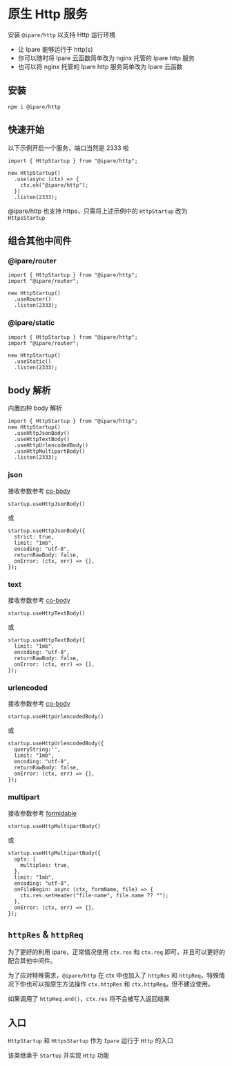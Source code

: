 # 原生 Http 服务

安装 `@ipare/http` 以支持 Http 运行环境

- 让 Ipare 能够运行于 http(s)
- 你可以随时将 Ipare 云函数简单改为 nginx 托管的 Ipare http 服务
- 也可以将 nginx 托管的 Ipare http 服务简单改为 Ipare 云函数

## 安装

```
npm i @ipare/http
```

## 快速开始

以下示例开启一个服务，端口当然是 2333 啦

```TS
import { HttpStartup } from "@ipare/http";

new HttpStartup()
  .use(async (ctx) => {
    ctx.ok("@ipare/http");
  })
  .listen(2333);
```

@ipare/http 也支持 https，只需将上述示例中的 `HttpStartup` 改为 `HttpsStartup`

## 组合其他中间件

### @ipare/router

```TS
import { HttpStartup } from "@ipare/http";
import "@ipare/router";

new HttpStartup()
  .useRouter()
  .listen(2333);
```

### @ipare/static

```TS
import { HttpStartup } from "@ipare/http";
import "@ipare/router";

new HttpStartup()
  .useStatic()
  .listen(2333);
```

## body 解析

内置四种 body 解析

```TS
import { HttpStartup } from "@ipare/http";
new HttpStartup()
  .useHttpJsonBody()
  .useHttpTextBody()
  .useHttpUrlencodedBody()
  .useHttpMultipartBody()
  .listen(2333);
```

### json

接收参数参考 [co-body](https://github.com/koajs/koa-body)

```TS
startup.useHttpJsonBody()
```

或

```TS
startup.useHttpJsonBody({
  strict: true,
  limit: "1mb",
  encoding: "utf-8",
  returnRawBody: false,
  onError: (ctx, err) => {},
});
```

### text

接收参数参考 [co-body](https://github.com/koajs/koa-body)

```TS
startup.useHttpTextBody()
```

或

```TS
startup.useHttpTextBody({
  limit: "1mb",
  encoding: "utf-8",
  returnRawBody: false,
  onError: (ctx, err) => {},
});
```

### urlencoded

接收参数参考 [co-body](https://github.com/koajs/koa-body)

```TS
startup.useHttpUrlencodedBody()
```

或

```TS
startup.useHttpUrlencodedBody({
  queryString:'',
  limit: "1mb",
  encoding: "utf-8",
  returnRawBody: false,
  onError: (ctx, err) => {},
});
```

### multipart

接收参数参考 [formidable](https://github.com/node-formidable/formidable)

```TS
startup.useHttpMultipartBody()
```

或

```TS
startup.useHttpMultipartBody({
  opts: {
    multiples: true,
  },
  limit: "1mb",
  encoding: "utf-8",
  onFileBegin: async (ctx, formName, file) => {
    ctx.res.setHeader("file-name", file.name ?? "");
  },
  onError: (ctx, err) => {},
});
```

## `httpRes` & `httpReq`

为了更好的利用 ipare，正常情况使用 `ctx.res` 和 `ctx.req` 即可，并且可以更好的配合其他中间件。

为了应对特殊需求，`@ipare/http` 在 ctx 中也加入了 `httpRes` 和 `httpReq`，特殊情况下你也可以按原生方法操作 `ctx.httpRes` 和 `ctx.httpReq`，但不建议使用。

如果调用了 `httpReq.end()`，`ctx.res` 将不会被写入返回结果

## 入口

`HttpStartup` 和 `HttpsStartup` 作为 `Ipare` 运行于 `Http` 的入口

该类继承于 `Startup` 并实现 `Http` 功能
